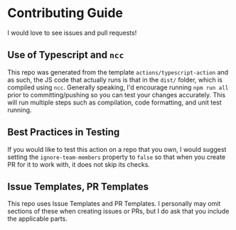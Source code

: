 # Contributing Guide

I would love to see issues and pull requests!

## Use of Typescript and `ncc`

This repo was generated from the template `actions/typescript-action` and as such, the JS code that actually runs is that in the `dist/` folder, which is compiled using `ncc`.
Generally speaking, I'd encourage running `npm run all` prior to committing/pushing so you can test your changes accurately. This will run multiple steps such as compilation, code formatting, and unit test running.

## Best Practices in Testing

If you would like to test this action on a repo that you own, I would suggest setting the `ignore-team-members` property to `false` so that when you create PR for it to work with, it does not skip its checks.

## Issue Templates, PR Templates

This repo uses Issue Templates and PR Templates.  I personally may omit sections of these when creating issues or PRs, but I do ask that you include the applicable parts.
